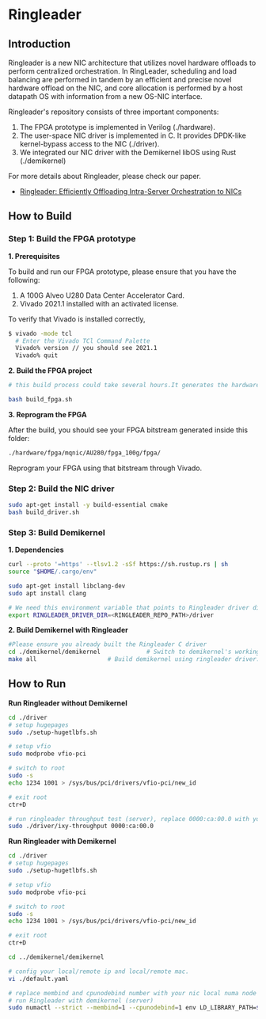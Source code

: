 # Ringleader

## Introduction
Ringleader is a new NIC architecture that utilizes novel hardware offloads to perform centralized orchestration. In RingLeader, scheduling and load balancing are performed in tandem by an efficient and precise novel hardware offload on the NIC, and core allocation is performed by a host datapath OS with information from a new OS-NIC interface. 

Ringleader's repository consists of three important components:

1. The FPGA prototype is implemented in Verilog (./hardware).
2. The user-space NIC driver is implemented in C. It provides DPDK-like kernel-bypass access to the NIC (./driver).
3. We integrated our NIC driver with the Demikernel libOS using Rust (./demikernel)

For more details about Ringleader, please check our paper. 

* [Ringleader: Efficiently Offloading Intra-Server Orchestration to NICs](https://utns.cs.utexas.edu/papers/ringleader.pdf)

## How to Build
### Step 1: Build the FPGA prototype
**1. Prerequisites**

To build and run our FPGA prototype, please ensure that you have the following:

1. A 100G Alveo U280 Data Center Accelerator Card.
2. Vivado 2021.1 installed with an activated license.

To verify that Vivado is installed correctly,
```bash
$ vivado -mode tcl 
  # Enter the Vivado TCl Command Palette
  Vivado% version // you should see 2021.1
  Vivado% quit 
```

**2. Build the FPGA project**

```bash
# this build process could take several hours.It generates the hardware bitstream.

bash build_fpga.sh 
```
**3. Reprogram the FPGA**

After the build, you should see your FPGA bitstream generated inside this folder:
```bash
./hardware/fpga/mqnic/AU280/fpga_100g/fpga/
```
Reprogram your FPGA using that bitstream through Vivado.


### Step 2: Build the NIC driver
```bash
sudo apt-get install -y build-essential cmake
bash build_driver.sh 
```

### Step 3: Build Demikernel

**1. Dependencies**
```bash
curl --proto '=https' --tlsv1.2 -sSf https://sh.rustup.rs | sh 
source "$HOME/.cargo/env"

sudo apt-get install libclang-dev
sudo apt install clang

# We need this environment variable that points to Ringleader driver directory to build Demikernel:
export RINGLEADER_DRIVER_DIR=<RINGLEADER_REPO_PATH>/driver
```

**2. Build Demikernel with Ringleader**
```bash
#Please ensure you already built the Ringleader C driver
cd ./demikernel/demikernel             # Switch to demikernel's working directory.
make all                    # Build demikernel using ringleader driver.
```

## How to Run

**Run Ringleader without Demikernel**

```bash
cd ./driver
# setup hugepages
sudo ./setup-hugetlbfs.sh

# setup vfio
sudo modprobe vfio-pci

# switch to root
sudo -s
echo 1234 1001 > /sys/bus/pci/drivers/vfio-pci/new_id

# exit root
ctr+D

# run ringleader throughput test (server), replace 0000:ca:00.0 with your FPGA's PCIe address
sudo ./driver/ixy-throughput 0000:ca:00.0 
```

**Run Ringleader with Demikernel**

```bash
cd ./driver
# setup hugepages
sudo ./setup-hugetlbfs.sh

# setup vfio
sudo modprobe vfio-pci

# switch to root
sudo -s
echo 1234 1001 > /sys/bus/pci/drivers/vfio-pci/new_id

# exit root
ctr+D

cd ../demikernel/demikernel

# config your local/remote ip and local/remote mac.
vi ./default.yaml

# replace membind and cpunodebind number with your nic local numa node
# run Ringleader with demikernel (server)
sudo numactl --strict --membind=1 --cpunodebind=1 env LD_LIBRARY_PATH=$RINGLEADER_DRIVER_DIR MSS=9000 MTU=1500 NUM_ITERS=1000 BUFFERSIZE=64 DEBUG=no  ECHO_SERVER=yes src/target/release/examples/ixy ./default.yaml

```